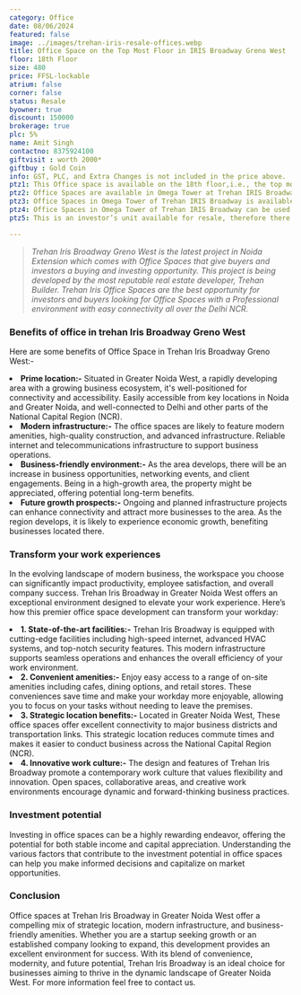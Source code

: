 ```yaml
---
category: Office
date: 08/06/2024
featured: false
image: ../images/trehan-iris-resale-offices.webp
title: Office Space on the Top Most Floor in IRIS Broadway Greno West
floor: 18th Floor
size: 480
price: FFSL-lockable
atrium: false
corner: false
status: Resale
byowner: true
discount: 150000
brokerage: true
plc: 5%
name: Amit Singh
contactno: 8375924100
giftvisit : worth 2000*
giftbuy : Gold Coin
info: GST, PLC, and Extra Changes is not included in the price above.
ptz1: This Office space is available on the 18th floor,i.e., the top most floor of Trehan IRIS Broadway Greno West, providing a beautiful panoramic view of Noida from the balcony and the glass walls.
ptz2: Office Spaces are available in Omega Tower at Trehan IRIS Broadway Greno-West from 7th floor to 18th floor.
ptz3: Office Spaces in Omega Tower of Trehan IRIS Broadway is available as lockable property.
ptz4: Office Spaces in Omega Tower of Trehan IRIS Broadway can be used for personal use and also for generating passive income via rental yield.
ptz5: This is an investor’s unit available for resale, therefore there won’t be any brokerage charges.

---
```


> _Trehan Iris Broadway Greno West is the latest project in Noida Extension which comes with Office Spaces that give buyers and investors a buying and investing opportunity. This project is being developed by the most reputable real estate developer, Trehan Builder. Trehan Iris Office Spaces are the best opportunity for investors and buyers looking for Office Spaces with a Professional environment with easy connectivity all over the Delhi NCR._

### Benefits of office in trehan Iris Broadway Greno West
Here are some benefits of Office Space in Trehan Iris Broadway Greno West:- 

<li><b> Prime location:-</b> Situated in Greater Noida West, a rapidly developing area with a growing business ecosystem, it's well-positioned for connectivity and accessibility. Easily accessible from key locations in Noida and Greater Noida, and well-connected to Delhi and other parts of the National Capital Region (NCR). 

<li><b> Modern infrastructure:-</b> The office spaces are likely to feature modern amenities, high-quality construction, and advanced infrastructure. Reliable internet and telecommunications infrastructure to support business operations.

<li><b> Business-friendly environment:-</b> As the area develops, there will be an increase in business opportunities, networking events, and client engagements. Being in a high-growth area, the property might be appreciated, offering potential long-term benefits.

<li><b> Future growth prospects:-</b> Ongoing and planned infrastructure projects can enhance connectivity and attract more businesses to the area. As the region develops, it is likely to experience economic growth, benefiting businesses located there.

### Transform your work experiences
In the evolving landscape of modern business, the workspace you choose can significantly impact productivity, employee satisfaction, and overall company success. Trehan Iris Broadway in Greater Noida West offers an exceptional environment designed to elevate your work experience. Here’s how this premier office space development can transform your workday:

<li><b> 1. State-of-the-art facilities:-</b> Trehan Iris Broadway is equipped with cutting-edge facilities including high-speed internet, advanced HVAC systems, and top-notch security features. This modern infrastructure supports seamless operations and enhances the overall efficiency of your work environment.

<li><b> 2. Convenient amenities:-</b> Enjoy easy access to a range of on-site amenities including cafes, dining options, and retail stores. These conveniences save time and make your workday more enjoyable, allowing you to focus on your tasks without needing to leave the premises.

<li><b> 3. Strategic location benefits:-</b> Located in Greater Noida West, These office spaces offer excellent connectivity to major business districts and transportation links. This strategic location reduces commute times and makes it easier to conduct business across the National Capital Region (NCR).

<li><b> 4. Innovative work culture:-</b> The design and features of Trehan Iris Broadway promote a contemporary work culture that values flexibility and innovation. Open spaces, collaborative areas, and creative work environments encourage dynamic and forward-thinking business practices.

### Investment potential
Investing in office spaces can be a highly rewarding endeavor, offering the potential for both stable income and capital appreciation. Understanding the various factors that contribute to the investment potential in office spaces can help you make informed decisions and capitalize on market opportunities. 

### Conclusion
Office spaces at Trehan Iris Broadway in Greater Noida West offer a compelling mix of strategic location, modern infrastructure, and business-friendly amenities. Whether you are a startup seeking growth or an established company looking to expand, this development provides an excellent environment for success. With its blend of convenience, modernity, and future potential, Trehan Iris Broadway is an ideal choice for businesses aiming to thrive in the dynamic landscape of Greater Noida West. For more information feel free to contact us.





